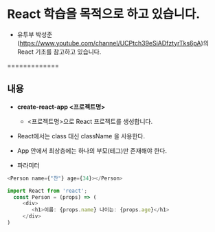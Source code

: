 
# React 학습을 목적으로 하고 있습니다.
* 유투부 박성준(https://www.youtube.com/channel/UCPtch39eSiADfztyrTks6pA)의 React 기초를 참고하고 있습니다.

=============
## 내용
* **create-react-app <프로젝트명>**
  * <프로젝트명>으로 React 프로젝트를 생성합니다.

* React에서는 class 대신 className 을 사용한다.
* App 안에서 최상층에는 하나의 부모(테그)만 존재해야 한다.
* 파라미터
```javascript
<Person name={"찬"} age={34}></Person>

import React from 'react';
  const Person = (props) => (
     <div>
        <h1>이름: {props.name} 나이는: {props.age}</h1>
     </div>
)
```
